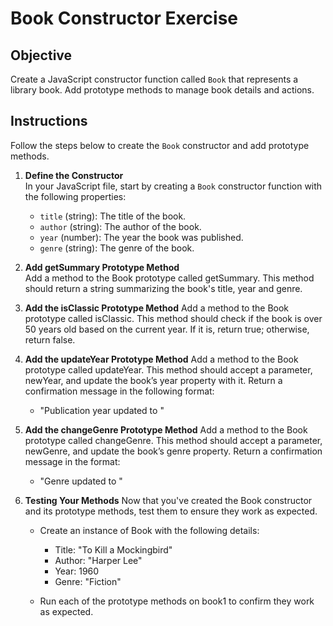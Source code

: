 # Book Constructor Exercise

## Objective

Create a JavaScript constructor function called `Book` that represents a library book. Add prototype methods to manage book details and actions.

## Instructions

Follow the steps below to create the `Book` constructor and add prototype methods.

1. **Define the Constructor**  
   In your JavaScript file, start by creating a `Book` constructor function with the following properties:

   - `title` (string): The title of the book.
   - `author` (string): The author of the book.
   - `year` (number): The year the book was published.
   - `genre` (string): The genre of the book.

2. **Add getSummary Prototype Method**  
   Add a method to the Book prototype called getSummary. This method should return a string summarizing the book's title, year and genre.

3. **Add the isClassic Prototype Method**
   Add a method to the Book prototype called isClassic. This method should check if the book is over 50 years old based on the current year. If it is, return true; otherwise, return false.

4. **Add the updateYear Prototype Method**
   Add a method to the Book prototype called updateYear. This method should accept a parameter, newYear, and update the book’s year property with it. Return a confirmation message in the following format:

   - "Publication year updated to <newYear>"

5. **Add the changeGenre Prototype Method**
   Add a method to the Book prototype called changeGenre. This method should accept a parameter, newGenre, and update the book’s genre property. Return a confirmation message in the format:

   - "Genre updated to <newGenre>"

6. **Testing Your Methods**
   Now that you've created the Book constructor and its prototype methods, test them to ensure they work as expected.

   - Create an instance of Book with the following details:

     - Title: "To Kill a Mockingbird"
     - Author: "Harper Lee"
     - Year: 1960
     - Genre: "Fiction"

   - Run each of the prototype methods on book1 to confirm they work as expected.
